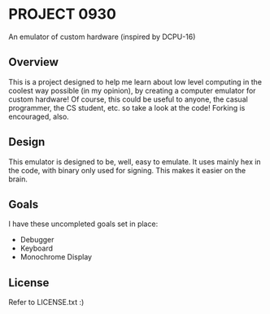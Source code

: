 # PROJECT 0930

An emulator of custom hardware (inspired by DCPU-16)

## Overview

This is a project designed to help me learn about low level computing in the coolest way
possible (in my opinion), by creating a computer emulator for custom hardware! Of course,
this could be useful to anyone, the casual programmer, the CS student, etc. so take a look
at the code! Forking is encouraged, also.

## Design

This emulator is designed to be, well, easy to emulate. It uses mainly hex in the code, with binary only used for signing. This makes it easier on the brain.

## Goals

I have these uncompleted goals set in place:

* Debugger
* Keyboard
* Monochrome Display

## License

Refer to LICENSE.txt :)